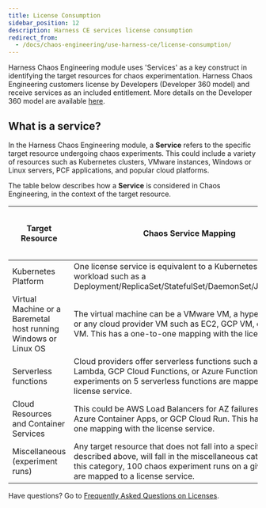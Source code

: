 ```yaml
---
title: License Consumption 
sidebar_position: 12
description: Harness CE services license consumption
redirect_from:
  - /docs/chaos-engineering/use-harness-ce/license-consumption/
---
```


Harness Chaos Engineering module uses 'Services' as a key construct in identifying the target resources for chaos experimentation. Harness Chaos Engineering customers license by Developers (Developer 360 model) and receive services as an included entitlement. More details on the Developer 360 model are available [here](/docs/platform/get-started/subscriptions-licenses/subscriptions/). 

## What is a service?

In the Harness Chaos Engineering module, a **Service** refers to the specific target resource undergoing chaos experiments. This could include a variety of resources such as Kubernetes clusters, VMware instances, Windows or Linux servers, PCF applications, and popular cloud platforms. 

The table below describes how a **Service** is considered in Chaos Engineering, in the context of the target resource.

| Target Resource | Chaos Service Mapping | Target Resource : Chaos Service License |
|---|---|---|
| Kubernetes Platform | One license service is equivalent to a Kubernetes service or a workload such as a Deployment/ReplicaSet/StatefulSet/DaemonSet/Job/CronJob. | 1:1 |
| Virtual Machine or a Baremetal host running Windows or Linux OS | The virtual machine can be a VMware VM, a hypervisor VM, or any cloud provider VM such as EC2, GCP VM, or Azure VM. This has a one-to-one mapping with the license service. | 1:1 |
| Serverless functions | Cloud providers offer serverless functions such as AWS Lambda, GCP Cloud Functions, or Azure Functions. Chaos experiments on 5 serverless functions are mapped to a license service. | 5:1 |
| Cloud Resources and Container Services | This could be AWS Load Balancers for AZ failures, AWS ECS, Azure Container Apps, or GCP Cloud Run. This has a one-to-one mapping with the license service. | 1:1 |
| Miscellaneous (experiment runs) | Any target resource that does not fall into a specific type described above, will fall in the miscellaneous category. In this category, 100 chaos experiment runs on a given target are mapped to a license service. | 100:1 |

Have questions? Go to [Frequently Asked Questions on Licenses](/docs/faqs/chaos-engineering-faqs#license).
